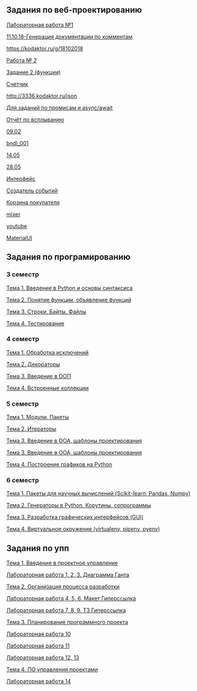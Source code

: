 
## Задания по веб-проектированию

<a href = "https://kodaktor.ru/x/unsafe_9f326">Лабораторная работа №1</a>

<a href = "https://sukhacheva.github.io/11.10.18/">11.10.18-Генерация документации по комментам</a>

<a href = "https://kodaktor.ru/841c99d">https://kodaktor.ru/g/18102018</a>

<a href = "https://moodle.herzen.spb.ru/mod/forum/discuss.php?d=7141">Работа № 2</a>

<a href = "https://kodaktor.ru/g/task_func_5e768">Задание 2 (функции)</a>

<a href = "https://kodaktor.ru/?!=2c4cefb_7295a">Счетчик</a>

<a href = "https://kodaktor.ru/?!=dade26b">http://3336.kodaktor.ru/json</a>

<a href = "https://kodaktor.ru/08112018_8c17f">Для заданий по промисам и async/await</a>

<a href = "https://kodaktor.ru/async_34e92">Отчёт по всплыванию</a>

<a href = ""></a>

<a href = "https://pp.userapi.com/c844618/v844618884/1abb2c/EqmlFQ8XDys.jpg">09.02</a>

<a href = "https://sukhacheva.github.io/moment_bundle/">bndl_001</a>

<a href = "https://pp.userapi.com/c855120/v855120875/3fe4a/c-ibqoNzxbU.jpg ">14.05</a>

<a href = "https://pp.userapi.com/c848636/v848636784/19d1bc/5KZj8-x35gU.jpg">28.05</a>

<a href = "https://kodaktor.ru/?!=click_ee868">Интерфейс</a>

<a href = "https://kodaktor.ru/?!=custom_b7484">Создатель событий</a>

<a href = "https://kodaktor.ru/?!=custom_d312b"> Корзина покупателя</a>

<a href = "https://kodaktor.ru/?!=7d69fc6">mixer</a>

<a href = "https://sukhacheva.github.io/youtube/">youtube</a>

<a href = "https://sukhacheva.github.io/MaterialUI/">MaterialUI</a>


## Задания по програмированию

### 3 семестр

<a href = "https://github.com/python-basic/sem3-t1-Sukhacheva">Тема 1. Введение в Python и основы синтаксиса</a>

<a href = "https://github.com/python-basic/sem3-t2-Sukhacheva">Тема 2. Понятие функции, объявление функций</a>

<a href = "https://github.com/python-basic/sem3-t3-Sukhacheva">Тема 3. Строки. Байты. Файлы</a>

<a href = "https://github.com/python-basic/sem3-t4-Sukhacheva">Тема 4. Тестирование</a>


### 4 семестр

<a href = "https://github.com/sem4-ivt18/t-1-exceptions-Sukhacheva">Тема 1. Обработка исключений</a>

<a href = "https://github.com/python-basic/sem4-t2-Sukhacheva">Тема 2. Декораторы</a>

<a href = "https://github.com/python-basic/sem4-t3-Sukhacheva">Тема 3. Введение в ООП</a>

<a href = "https://github.com/python-basic/sem4-t4-Sukhacheva">Тема 4. Встроенные коллекции</a>

### 5 семестр

<a href = "https://github.com/python-advance/sem5-t1-Sukhacheva">Тема 1. Модули. Пакеты</a>

<a href = "https://github.com/python-advance/sem5-t2-Sukhacheva">Тема 2. Итераторы</a>

<a href = "https://github.com/python-advance/sem5-oop-Sukhacheva">Тема 3. Введение в ООА, шаблоны проектирования</a>

<a href = "https://github.com/python-advance/python-advance-sem5-t3-Sukhacheva">Тема 3. Введение в ООА, шаблоны проектирования</a>

<a href = "https://github.com/python-advance/sem5-t4-Sukhacheva">Тема 4. Построение графиков на Python</a>

### 6 семестр

<a href = "https://github.com/python-advance/t1-datascienceintro-Sukhacheva">Тема 1. Пакеты для научных вычислений (Scikit-learn, Pandas, Numpy)</a>

<a href = "https://github.com/python-advance/t2-generators-Sukhacheva">Тема 2. Генераторы в Python. Корутины, сопрограммы</a>

<a href = "https://github.com/python-advance/t3-gui-Sukhacheva">Тема 3. Разработка графических интерфейсов (GUI)</a>

<a href = "https://github.com/python-advance/t4-env-Sukhacheva">Тема 4. Виртуальное окружение (virtualenv, pipenv, pyenv)</a>


## Задания по упп


<a href = "https://github.com/ctel-prj-mng/3-ivt-17-t1-Sukhacheva">Тема 1. Введение в проектное управление</a>

<a href = "https://github.com/ctel-prj-mng/1-gantt-60218-Sukhacheva">Лабораторная работа 1, 2, 3. Диаграмма Ганта</a>

<a href = "https://github.com/ctel-prj-mng/3-ivt-17-t2-Sukhacheva">Тема 2. Организация процесса разработки</a>

<a href = "https://github.com/ctel-prj-mng/2-wireframe-130218-Sukhacheva">Лабораторная работа 4, 5, 6. Макет Гиперссылка</a>

<a href = "https://github.com/ctel-prj-mng/3-tz-200218-Sukhacheva">Лабораторная работа 7, 8, 9. ТЗ Гиперссылка</a>

<a href = "https://github.com/ctel-prj-mng/3-ivt-17-t3-Sukhacheva">Тема 3. Планирование программного проекта</a>

<a href = "https://github.com/ctel-prj-mng/scrum-glossary">Лабораторная работа 10</a>

<a href = "https://github.com/ctel-prj-mng/test-pull-req/pulls">Лабораторная работа 11</a>

<a href = "https://docs.google.com/document/d/1ubPII9KcPS7T43OUjGK9gGgkQ7f2-O9R2gpBTZIgHls/edit">Лабораторная работа 12, 13</a>

<a href = "https://github.com/ctel-prj-mng/3-ivt-17-t4-Sukhacheva">Тема 4. ПО управления проектами</a>

<a href = "https://github.com/ctel-prj-mng/kiteo-employees">Лабораторная работа 14</a>



<a href = ""></a>

